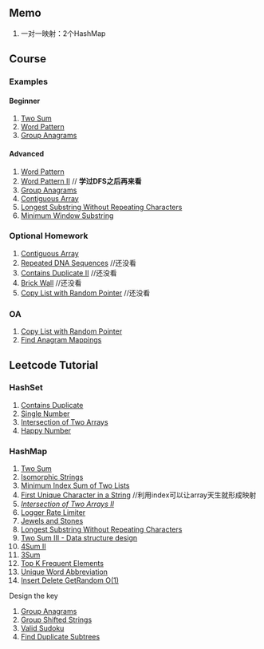 ## Memo
1. 一对一映射：2个HashMap


## Course
### Examples
#### Beginner
1. [Two Sum](https://leetcode.com/problems/two-sum/)
2. [Word Pattern](https://leetcode.com/problems/word-pattern/)
3. [Group Anagrams](https://leetcode.com/problems/group-anagrams/)
#### Advanced
1. [Word Pattern](https://leetcode.com/problems/word-pattern/)
2. [Word Pattern II](https://leetcode.com/problems/word-pattern-ii/) // **学过DFS之后再来看**
3. [Group Anagrams](https://leetcode.com/problems/group-anagrams/)
4. [Contiguous Array](https://leetcode.com/problems/contiguous-array/#/description)
5. [Longest Substring Without Repeating Characters](https://leetcode.com/problems/longest-substring-without-repeating-characters/)
6. [Minimum Window Substring](https://leetcode.com/problems/minimum-window-substring/?tab=Description)

### Optional Homework
1. [Contiguous Array](https://leetcode.com/problems/contiguous-array/#/description)
2. [Repeated DNA Sequences](https://leetcode.com/problems/repeated-dna-sequences/#/description) //还没看
3. [Contains Duplicate II](https://leetcode.com/problems/contains-duplicate-ii/#/description) //还没看
4. [Brick Wall](https://leetcode.com/problems/brick-wall/#/description) //还没看
5. [Copy List with Random Pointer](https://leetcode.com/problems/copy-list-with-random-pointer/) //还没看

### OA
1. [Copy List with Random Pointer](https://leetcode.com/problems/copy-list-with-random-pointer/)
2. [Find Anagram Mappings](https://leetcode.com/problems/find-anagram-mappings/)

## Leetcode Tutorial
### HashSet
1. [Contains Duplicate](https://leetcode.com/problems/contains-duplicate/)
2. [Single Number](https://leetcode.com/problems/single-number/)
3. [Intersection of Two Arrays](https://leetcode.com/problems/intersection-of-two-arrays/)
4. [Happy Number](https://leetcode.com/problems/happy-number/)

### HashMap
1. [Two Sum](https://leetcode.com/problems/two-sum/)
2. [Isomorphic Strings](https://leetcode.com/problems/isomorphic-strings/) 
3. [Minimum Index Sum of Two Lists](https://leetcode.com/problems/minimum-index-sum-of-two-lists/) 
4. [First Unique Character in a String](https://leetcode.com/problems/first-unique-character-in-a-string/) //利用index可以让array天生就形成映射
5. *[Intersection of Two Arrays II](https://leetcode.com/problems/intersection-of-two-arrays-ii/)*
6. [Logger Rate Limiter](https://leetcode.com/problems/logger-rate-limiter/)
7. [Jewels and Stones](https://leetcode.com/problems/jewels-and-stones/)
8. [Longest Substring Without Repeating Characters](https://leetcode.com/problems/longest-substring-without-repeating-characters/)
9. [Two Sum III - Data structure design](https://leetcode.com/problems/two-sum-iii-data-structure-design/)
10. [4Sum II](https://leetcode.com/problems/4sum-ii/)
11. [3Sum](https://leetcode.com/problems/3sum/)
12. [Top K Frequent Elements](https://leetcode.com/problems/top-k-frequent-elements/)
13. [Unique Word Abbreviation](https://leetcode.com/problems/unique-word-abbreviation/)
14. [Insert Delete GetRandom O(1)](https://leetcode.com/problems/insert-delete-getrandom-o1/)

Design the key
1. [Group Anagrams](https://leetcode.com/problems/group-anagrams/)
2. [Group Shifted Strings](https://leetcode.com/problems/group-shifted-strings/)
3. [Valid Sudoku](https://leetcode.com/problems/valid-sudoku/)
4. [Find Duplicate Subtrees](https://leetcode.com/problems/find-duplicate-subtrees/)
